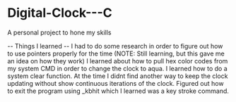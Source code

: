 # Digital-Clock---C
A personal project to hone my skills

-- Things I learned --
I had to do some research in order to figure out how to use pointers properly for the time (NOTE: Still learning, but this gave me an idea on how they work)
I learned about how to pull hex color codes from my system CMD in order to change the clock to aqua.
I learned how to do a system clear function. At the time I didnt find another way to keep the clock updating without show continuous iterations of the clock.
Figured out how to exit the program using _kbhit which I learned was a key stroke command.
